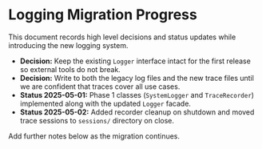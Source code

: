 # Logging Migration Progress

This document records high level decisions and status updates while introducing
the new logging system.

- **Decision:** Keep the existing `Logger` interface intact for the first
  release so external tools do not break.
- **Decision:** Write to both the legacy log files and the new trace files until
  we are confident that traces cover all use cases.
- **Status 2025-05-01:** Phase&nbsp;1 classes (`SystemLogger` and `TraceRecorder`)
  implemented along with the updated `Logger` facade.
- **Status 2025-05-02:** Added recorder cleanup on shutdown and moved trace sessions to `sessions/` directory on close.

Add further notes below as the migration continues.
